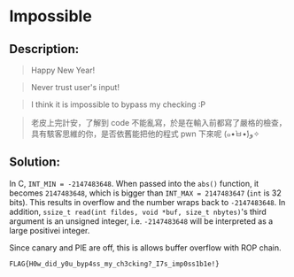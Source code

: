 # Impossible

## Description:

> Happy New Year!

> Never trust user's input!

> I think it is impossible to bypass my checking :P

> 老皮上完計安，了解到 code 不能亂寫，於是在輸入前都寫了嚴格的檢查，具有駭客思維的你，是否依舊能把他的程式 pwn 下來呢 (๑•̀ㅂ•́)ﻭ✧

## Solution:

In C, `INT_MIN = -2147483648`. When passed into the `abs()` function, it becomes `2147483648`, which is bigger than `INT_MAX = 2147483647` (`int` is 32 bits). This results in overflow and the number wraps back to `-2147483648`. In addition, `ssize_t read(int fildes, void *buf, size_t nbytes)`'s third argument is an unsigned integer, i.e. `-2147483648` will be interpreted as a large positivei integer.

Since canary and PIE are off, this is allows buffer overflow with ROP chain.

`FLAG{H0w_did_y0u_byp4ss_my_ch3cking?_I7s_imp0ss1b1e!}`
